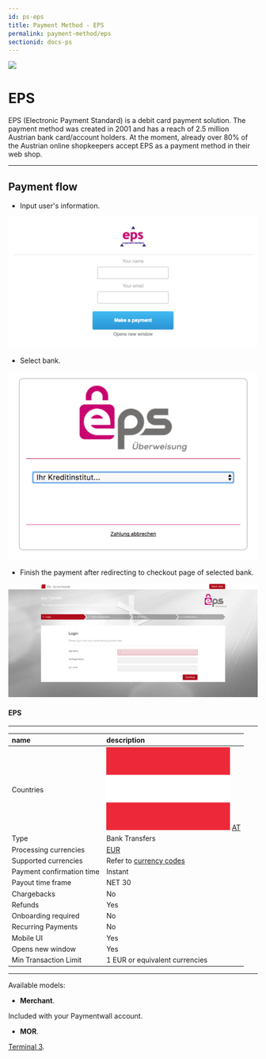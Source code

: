 ```yaml
---
id: ps-eps
title: Payment Method - EPS
permalink: payment-method/eps
sectionid: docs-ps
---
```


<div class="docs-ps-header">
    <div class="docs-ps-logo">
        <img src="https://api.paymentwall.com/images/ps_logos/pm_epspayments.png">
    </div>
    <h1>EPS</h1>
</div>

<div class="docs-ps-body" markdown="1">

<div class="docs-ps-instructions" markdown="1">

EPS (Electronic Payment Standard) is a debit card payment solution. The payment method was created in 2001 and has a reach of 2.5 million Austrian bank card/account holders. At the moment, already over 80% of the Austrian online shopkeepers accept EPS as a payment method in their web shop.

*** 

## Payment flow

* Input user's information.

<div class="docs-img">
    <img src="/textures/pic/payment-system/bank-transfer/eps/eps_preset.png">
</div>

* Select bank.

<div class="docs-img docs-small-img">
    <img src="/textures/pic/payment-system/bank-transfer/eps/eps_select_bank.png">
</div>

* Finish the payment after redirecting to checkout page of selected bank.

<div class="docs-img">
    <img src="/textures/pic/payment-system/bank-transfer/eps/eps_checkout_page.png">
</div>

</div>

<div class="docs-ps-attributes" markdown="1">
<div class="docs-ps-attributes-body" markdown="1">

#### EPS

***

|name|description|
|:--|:--|
|Countries| <img class="flags" src="/textures/pic/flags/europe/austria.png"> [AT](https://en.wikipedia.org/wiki/Austria)|
|Type|Bank Transfers|
|Processing currencies|[EUR](https://en.wikipedia.org/wiki/Euro)|
|Supported currencies| Refer to [currency codes](/reference/currencies)|
|Payment confirmation time|Instant|
|Payout time frame| NET 30|
|Chargebacks|No|
|Refunds|Yes|
|Onboarding required| No|
|Recurring Payments|No|
|Mobile UI|Yes|
|Opens new window|Yes|
|Min Transaction Limit|1 EUR or equivalent currencies|

***

Available models:

* **Merchant**. 

Included with your Paymentwall account.

* **MOR**. 

[Terminal 3](https://www.terminal3.com/).

</div>
</div>

</div>
